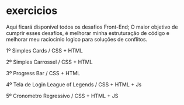 # exercicios
Aqui ficará disponível todos os desafios Front-End;
O maior objetivo de cumprir esses desafios, é melhorar minha estruturação de código e melhorar meu raciocinio logico para soluções de conflitos.

1º Simples Cards / CSS + HTML

2º Simples Carrossel / CSS + HTML

3º Progress Bar / CSS + HTML

4º Tela de Login League of Legends / CSS + HTML + Js

5º Cronometro Regressivo / CSS + HTML + JS